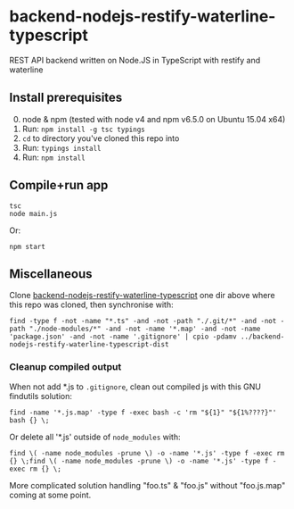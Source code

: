 backend-nodejs-restify-waterline-typescript
===========================================

REST API backend written on Node.JS in TypeScript with restify and waterline


## Install prerequisites

  0. node & npm (tested with node v4 and npm v6.5.0 on Ubuntu 15.04 x64)
  1. Run: `npm install -g tsc typings`
  2. `cd` to directory you've cloned this repo into
  3. Run: `typings install`
  4. Run: `npm install`

## Compile+run app

    tsc
    node main.js

Or:

    npm start

## Miscellaneous

Clone [backend-nodejs-restify-waterline-typescript](https://github.com/codegen-driven-dev/backend-nodejs-restify-waterline-typescript) one dir above where this repo was cloned, then synchronise with:

    find -type f -not -name "*.ts" -and -not -path "./.git/*" -and -not -path "./node-modules/*" -and -not -name '*.map' -and -not -name 'package.json' -and -not -name '.gitignore' | cpio -pdamv ../backend-nodejs-restify-waterline-typescript-dist

### Cleanup compiled output

When not add *.js to `.gitignore`, clean out compiled js with this GNU findutils solution:

    find -name '*.js.map' -type f -exec bash -c 'rm "${1}" "${1%????}"' bash {} \;

Or delete all '*.js' outside of `node_modules` with:

    find \( -name node_modules -prune \) -o -name '*.js' -type f -exec rm {} \;find \( -name node_modules -prune \) -o -name '*.js' -type f -exec rm {} \;

More complicated solution handling "foo.ts" & "foo.js" without "foo.js.map" coming at some point.
